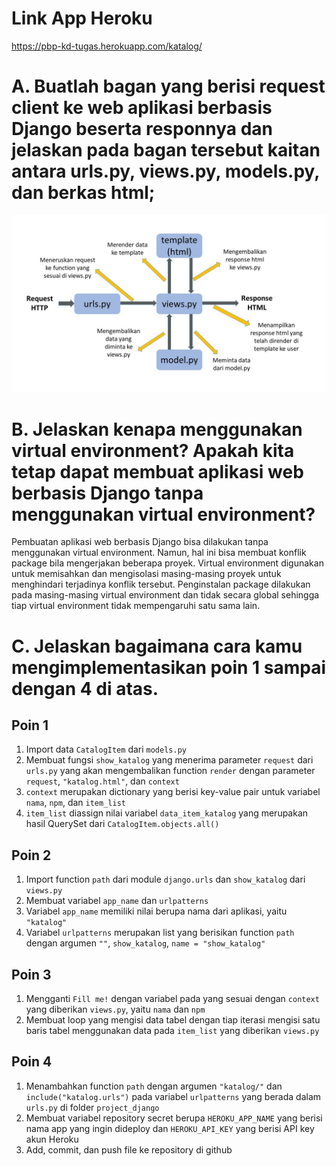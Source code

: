 # Link App Heroku
<https://pbp-kd-tugas.herokuapp.com/katalog/>

# A. Buatlah bagan yang berisi request client ke web aplikasi berbasis Django beserta responnya dan jelaskan pada bagan tersebut kaitan antara urls.py, views.py, models.py, dan berkas html;
![gambar bagan](bagan.jpg)

# B. Jelaskan kenapa menggunakan virtual environment? Apakah kita tetap dapat membuat aplikasi web berbasis Django tanpa menggunakan virtual environment?
Pembuatan aplikasi web berbasis Django bisa dilakukan tanpa menggunakan virtual environment. Namun, hal ini bisa membuat konflik package bila mengerjakan beberapa proyek. Virtual environment digunakan untuk memisahkan dan mengisolasi masing-masing proyek untuk menghindari terjadinya konflik tersebut. Penginstalan package dilakukan pada masing-masing virtual environment dan tidak secara global sehingga tiap virtual environment tidak mempengaruhi satu sama lain.

# C. Jelaskan bagaimana cara kamu mengimplementasikan poin 1 sampai dengan 4 di atas.

## Poin 1
1. Import data `CatalogItem` dari `models.py`
2. Membuat fungsi `show_katalog` yang menerima parameter `request` dari `urls.py` yang akan mengembalikan function `render` dengan parameter `request`, `"katalog.html"`, dan `context`
3. `context` merupakan dictionary yang berisi key-value pair untuk variabel `nama`, `npm`, dan `item_list`
4. `item_list` diassign nilai variabel `data_item_katalog` yang merupakan hasil QuerySet dari `CatalogItem.objects.all()`

## Poin 2
1. Import function `path` dari module `django.urls` dan `show_katalog` dari `views.py`
2. Membuat variabel `app_name` dan `urlpatterns`
3. Variabel `app_name` memiliki nilai berupa nama dari aplikasi, yaitu `"katalog"`
4. Variabel `urlpatterns` merupakan list yang berisikan function `path` dengan argumen `""`, `show_katalog`, `name = "show_katalog"`

## Poin 3
1. Mengganti `Fill me!` dengan variabel pada yang sesuai dengan `context` yang diberikan `views.py`, yaitu `nama` dan `npm`
2. Membuat loop yang mengisi data tabel dengan tiap iterasi mengisi satu baris tabel menggunakan data pada `item_list` yang diberikan `views.py`

## Poin 4
1. Menambahkan function `path` dengan argumen `"katalog/"` dan `include("katalog.urls")` pada variabel `urlpatterns` yang berada dalam `urls.py` di folder `project_django`
2. Membuat variabel repository secret berupa `HEROKU_APP_NAME` yang berisi nama app yang ingin dideploy dan `HEROKU_API_KEY` yang berisi API key akun Heroku
3. Add, commit, dan push file ke repository di github